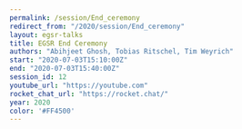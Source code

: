 ```yaml
---
permalink: /session/End_ceremony
redirect_from: "/2020/session/End_ceremony"
layout: egsr-talks
title: EGSR End Ceremony
authors: "Abihjeet Ghosh, Tobias Ritschel, Tim Weyrich"
start: "2020-07-03T15:10:00Z"
end: "2020-07-03T15:40:00Z"
session_id: 12
youtube_url: "https://youtube.com"
rocket_chat_url: "https://rocket.chat/"
year: 2020
color: '#FF4500'
---
```

